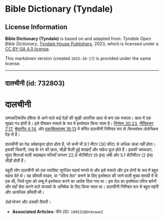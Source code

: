 # Bible Dictionary (Tyndale)

## License Information

**Bible Dictionary (Tyndale)** is based on and adapted from: _Tyndale Open Bible Dictionary_, [Tyndale House Publishers](https://tyndaleopenresources.com/), 2023, which is licensed under a [CC BY-SA 4.0 license](https://creativecommons.org/licenses/by-sa/4.0/legalcode.en).

This markdown version (created `2025-10-17`) is provided under the same license.



--------------------------------

## दालचीनी (id: 732803)

दालचीनी
=======

उष्णकटिबंधीय एशिया से आने वाले कई पेड़ों की सूखी आंतरिक छाल से बना एक मसाला। छाल में एक सुखद गंध होती है। इसे पीसकर मसाले के रूप में इस्तेमाल किया जाता है। [निर्गमन 30:23](https://ref.ly/Exod30:23), [नीतिवचन 7:17](https://ref.ly/Prov7:17), [श्रेष्ठगीत 4:14](https://ref.ly/Song4:14), और [प्रकाशितवाक्य 18:13](https://ref.ly/Rev18:13) में वर्णित दालचीनी निश्चित रूप से *सिनामोमम ज़ेलेनिकम* पेड़ से है।

दालचीनी का पेड़ अपेक्षाकृत छोटा होता है, जो कभी भी 9\.1 मीटर (30 फीट) से अधिक ऊंचा नहीं होता। इसकी चिकनी, राख के रंग की छाल, चौड़ी फैली हुई शाखाएँ और सफ़ेद फूल होते हैं। इसकी चमकदार, सुंदर शिराओं वाली सदाबहार पत्तियाँ लगभग 22\.9 सेंटीमीटर (9 इंच) लंबी और 5\.1 सेंटीमीटर (2 इंच) चौड़ी होती हैं।

यहूदी लोग दालचीनी को एक स्वादिष्ट सुगंधित पदार्थ मानते थे और इसे मसाले और इत्र दोनों के रूप में बहुत महत्व देते थे। यह कीमती मरहम, या "पवित्र तेल" बनाने के लिए इस्तेमाल की जाने वाली मुख्य सामग्री में से एक थी, जिसे मूसा को तम्बू में इस्तेमाल करने का आदेश दिया गया था। इस तेल का इस्तेमाल पवित्र बर्तनों और वहाँ सेवा करने वाले याजको के अभिषेक के लिए किया जाता था। दालचीनी निश्चित रूप से बहुत महंगी और अत्यधिक क़ीमती थी।

*देखें* भोजन और उसकी तैयारी।

* **Associated Articles:** पौधे (ID: `180532@Unknown`)


